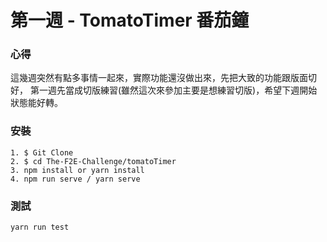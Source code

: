 # 第一週 - TomatoTimer 番茄鐘

### 心得
這幾週突然有點多事情一起來，實際功能還沒做出來，先把大致的功能跟版面切好，
第一週先當成切版練習(雖然這次來參加主要是想練習切版)，希望下週開始狀態能好轉。

### 安裝
```
1. $ Git Clone
2. $ cd The-F2E-Challenge/tomatoTimer
3. npm install or yarn install
4. npm run serve / yarn serve
```

### 測試
```
yarn run test
```